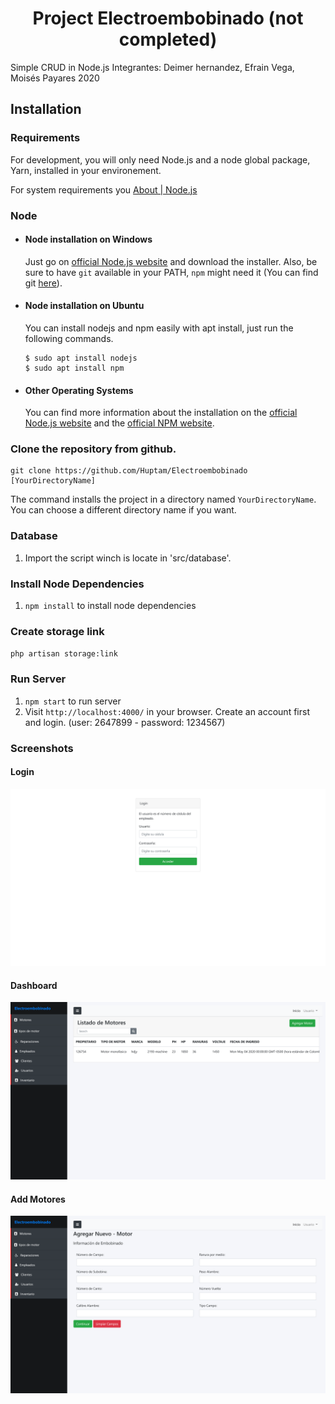 <p align="center">
    <h1 align="center">Project Electroembobinado (not completed)</h1>
</p>

Simple CRUD in Node.js
Integrantes: Deimer hernandez, Efrain Vega, Moisés Payares
2020

## Installation

### Requirements

For development, you will only need Node.js and a node global package, Yarn, installed in your environement.

For system requirements you [About | Node.js](https://nodejs.org/en/about/)

### Node
- #### Node installation on Windows

  Just go on [official Node.js website](https://nodejs.org/) and download the installer.
Also, be sure to have `git` available in your PATH, `npm` might need it (You can find git [here](https://git-scm.com/)).

- #### Node installation on Ubuntu

  You can install nodejs and npm easily with apt install, just run the following commands.

      $ sudo apt install nodejs
      $ sudo apt install npm

- #### Other Operating Systems
  You can find more information about the installation on the [official Node.js website](https://nodejs.org/) and the [official NPM website](https://npmjs.org/).

### Clone the repository from github.

    git clone https://github.com/Huptam/Electroembobinado [YourDirectoryName]

The command installs the project in a directory named `YourDirectoryName`. You can choose a different
directory name if you want.

### Database

1. Import the script winch is locate in 'src/database'.

### Install Node Dependencies

1. `npm install` to install node dependencies

### Create storage link

`php artisan storage:link`

### Run Server

1. `npm start` to run server 
2. Visit `http://localhost:4000/` in your browser. Create an account first and login.
  (user: 2647899 - password: 1234567)

### Screenshots

#### Login

![Login Page](https://raw.githubusercontent.com/Huptam/Electroembobinado/master/screenshot/login.png)

#### Dashboard

![Dashboard Page](https://github.com/Huptam/Electroembobinado/blob/master/screenshot/dashboard_motores.png)

#### Add Motores

![Add Motres Page](https://raw.githubusercontent.com/Huptam/Electroembobinado/master/screenshot/agregarnuevomotor.png)
